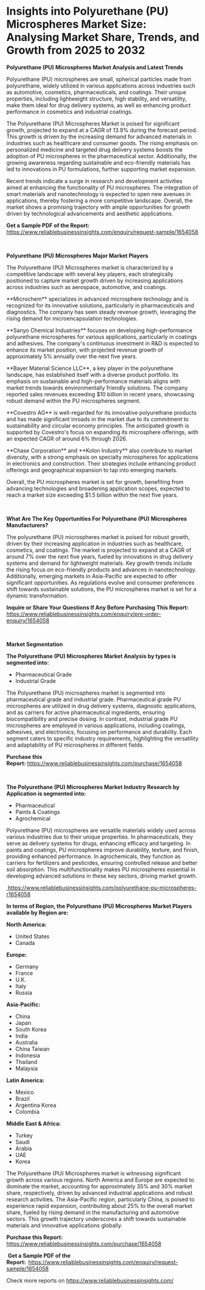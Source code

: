 <p><h1>Insights into Polyurethane (PU) Microspheres Market Size: Analysing Market Share, Trends, and Growth from 2025 to 2032</h1></p><p><strong>Polyurethane (PU) Microspheres Market Analysis and Latest Trends</strong></p>
<p><p>Polyurethane (PU) microspheres are small, spherical particles made from polyurethane, widely utilized in various applications across industries such as automotive, cosmetics, pharmaceuticals, and coatings. Their unique properties, including lightweight structure, high stability, and versatility, make them ideal for drug delivery systems, as well as enhancing product performance in cosmetics and industrial coatings.</p><p>The Polyurethane (PU) Microspheres Market is poised for significant growth, projected to expand at a CAGR of 13.9% during the forecast period. This growth is driven by the increasing demand for advanced materials in industries such as healthcare and consumer goods. The rising emphasis on personalized medicine and targeted drug delivery systems boosts the adoption of PU microspheres in the pharmaceutical sector. Additionally, the growing awareness regarding sustainable and eco-friendly materials has led to innovations in PU formulations, further supporting market expansion.</p><p>Recent trends indicate a surge in research and development activities aimed at enhancing the functionality of PU microspheres. The integration of smart materials and nanotechnology is expected to open new avenues in applications, thereby fostering a more competitive landscape. Overall, the market shows a promising trajectory with ample opportunities for growth driven by technological advancements and aesthetic applications.</p></p>
<p><strong>Get a Sample PDF of the Report:&nbsp;</strong> <a href="https://www.reliablebusinessinsights.com/enquiry/request-sample/1654058?utm_campaign=2769&utm_medium=2&utm_source=Github&utm_content=ia&utm_term=02032025&utm_id=polyurethane-pu-microspheres">https://www.reliablebusinessinsights.com/enquiry/request-sample/1654058</a></p>
<p>&nbsp;</p>
<p><strong>Polyurethane (PU) Microspheres Major Market Players</strong></p>
<p><p>The Polyurethane (PU) Microspheres market is characterized by a competitive landscape with several key players, each strategically positioned to capture market growth driven by increasing applications across industries such as aerospace, automotive, and coatings.</p><p>**Microchem** specializes in advanced microsphere technology and is recognized for its innovative solutions, particularly in pharmaceuticals and diagnostics. The company has seen steady revenue growth, leveraging the rising demand for microencapsulation technologies.</p><p>**Sanyo Chemical Industries** focuses on developing high-performance polyurethane microspheres for various applications, particularly in coatings and adhesives. The company's continuous investment in R&D is expected to enhance its market position, with projected revenue growth of approximately 5% annually over the next five years.</p><p>**Bayer Material Science LLC**, a key player in the polyurethane landscape, has established itself with a diverse product portfolio. Its emphasis on sustainable and high-performance materials aligns with market trends towards environmentally friendly solutions. The company reported sales revenues exceeding $10 billion in recent years, showcasing robust demand within the PU microspheres segment.</p><p>**Covestro AG** is well-regarded for its innovative polyurethane products and has made significant inroads in the market due to its commitment to sustainability and circular economy principles. The anticipated growth is supported by Covestro's focus on expanding its microsphere offerings, with an expected CAGR of around 6% through 2026.</p><p>**Chase Corporation** and **Kolon Industry** also contribute to market diversity, with a strong emphasis on specialty microspheres for applications in electronics and construction. Their strategies include enhancing product offerings and geographical expansion to tap into emerging markets.</p><p>Overall, the PU microspheres market is set for growth, benefiting from advancing technologies and broadening application scopes, expected to reach a market size exceeding $1.5 billion within the next five years.</p></p>
<p>&nbsp;</p>
<p><strong>What Are The Key Opportunities For Polyurethane (PU) Microspheres Manufacturers?</strong></p>
<p><p>The polyurethane (PU) microspheres market is poised for robust growth, driven by their increasing application in industries such as healthcare, cosmetics, and coatings. The market is projected to expand at a CAGR of around 7% over the next five years, fueled by innovations in drug delivery systems and demand for lightweight materials. Key growth trends include the rising focus on eco-friendly products and advances in nanotechnology. Additionally, emerging markets in Asia-Pacific are expected to offer significant opportunities. As regulations evolve and consumer preferences shift towards sustainable solutions, the PU microspheres market is set for a dynamic transformation.</p></p>
<p><strong>Inquire or Share Your Questions If Any Before Purchasing This Report:</strong> <a href="https://www.reliablebusinessinsights.com/enquiry/pre-order-enquiry/1654058?utm_campaign=2769&utm_medium=2&utm_source=Github&utm_content=ia&utm_term=02032025&utm_id=polyurethane-pu-microspheres">https://www.reliablebusinessinsights.com/enquiry/pre-order-enquiry/1654058</a></p>
<p>&nbsp;</p>
<p><strong>Market Segmentation</strong></p>
<p><strong>The Polyurethane (PU) Microspheres Market Analysis by types is segmented into:</strong></p>
<p><ul><li>Pharmaceutical Grade</li><li>Industrial Grade</li></ul></p>
<p><p>The Polyurethane (PU) microspheres market is segmented into pharmaceutical grade and industrial grade. Pharmaceutical grade PU microspheres are utilized in drug delivery systems, diagnostic applications, and as carriers for active pharmaceutical ingredients, ensuring biocompatibility and precise dosing. In contrast, industrial grade PU microspheres are employed in various applications, including coatings, adhesives, and electronics, focusing on performance and durability. Each segment caters to specific industry requirements, highlighting the versatility and adaptability of PU microspheres in different fields.</p></p>
<p><strong>Purchase this Report:&nbsp;</strong><a href="https://www.reliablebusinessinsights.com/purchase/1654058?utm_campaign=2769&utm_medium=2&utm_source=Github&utm_content=ia&utm_term=02032025&utm_id=polyurethane-pu-microspheres">https://www.reliablebusinessinsights.com/purchase/1654058</a></p>
<p>&nbsp;</p>
<p><strong>The Polyurethane (PU) Microspheres Market Industry Research by Application is segmented into:</strong></p>
<p><ul><li>Pharmaceutical</li><li>Paints & Coatings</li><li>Agrochemical</li></ul></p>
<p><p>Polyurethane (PU) microspheres are versatile materials widely used across various industries due to their unique properties. In pharmaceuticals, they serve as delivery systems for drugs, enhancing efficacy and targeting. In paints and coatings, PU microspheres improve durability, texture, and finish, providing enhanced performance. In agrochemicals, they function as carriers for fertilizers and pesticides, ensuring controlled release and better soil absorption. This multifunctionality makes PU microspheres essential in developing advanced solutions in these key sectors, driving market growth.</p></p>
<p><a href="https://www.reliablebusinessinsights.com/polyurethane-pu-microspheres-r1654058?utm_campaign=2769&utm_medium=2&utm_source=Github&utm_content=ia&utm_term=02032025&utm_id=polyurethane-pu-microspheres">&nbsp;https://www.reliablebusinessinsights.com/polyurethane-pu-microspheres-r1654058</a></p>
<p><strong>In terms of Region, the Polyurethane (PU) Microspheres Market Players available by Region are:</strong></p>
<p>
    <p> <strong> North America: </strong>
        <ul>
            <li>United States</li>
            <li>Canada</li>
        </ul>
        </p> 
    <p> <strong> Europe: </strong>
        <ul>
            <li>Germany</li>
            <li>France</li>
            <li>U.K.</li>
            <li>Italy</li>
            <li>Russia</li>
        </ul>
        </p> 
    <p> <strong> Asia-Pacific: </strong>
        <ul>
            <li>China</li>
            <li>Japan</li>
            <li>South Korea</li>
            <li>India</li>
            <li>Australia</li>
            <li>China Taiwan</li>
            <li>Indonesia</li>
            <li>Thailand</li>
            <li>Malaysia</li>
        </ul>
        </p> 
    <p> <strong> Latin America: </strong>
        <ul>
            <li>Mexico</li>
            <li>Brazil</li>
            <li>Argentina Korea</li>
            <li>Colombia</li>
        </ul>
        </p> 
    <p> <strong> Middle East & Africa: </strong>
        <ul>
            <li>Turkey</li>
            <li>Saudi</li>
            <li>Arabia</li>
            <li>UAE</li>
            <li>Korea</li>
        </ul>
    </p>
    </p>
<p><p>The Polyurethane (PU) Microspheres market is witnessing significant growth across various regions. North America and Europe are expected to dominate the market, accounting for approximately 35% and 30% market share, respectively, driven by advanced industrial applications and robust research activities. The Asia-Pacific region, particularly China, is poised to experience rapid expansion, contributing about 25% to the overall market share, fueled by rising demand in the manufacturing and automotive sectors. This growth trajectory underscores a shift towards sustainable materials and innovative applications globally.</p></p>
<p><strong>Purchase this Report: </strong><a href="https://www.reliablebusinessinsights.com/purchase/1654058?utm_campaign=2769&utm_medium=2&utm_source=Github&utm_content=ia&utm_term=02032025&utm_id=polyurethane-pu-microspheres">https://www.reliablebusinessinsights.com/purchase/1654058</a></p>
<p>&nbsp;<strong>Get a Sample PDF of the Report:&nbsp;&nbsp;</strong><a href="https://www.reliablebusinessinsights.com/enquiry/request-sample/1654058?utm_campaign=2769&utm_medium=2&utm_source=Github&utm_content=ia&utm_term=02032025&utm_id=polyurethane-pu-microspheres">https://www.reliablebusinessinsights.com/enquiry/request-sample/1654058</a></p>
<p><strong></strong></p>
<p>Check more reports on <a href="https://www.reliablebusinessinsights.com/?utm_campaign=2769&utm_medium=2&utm_source=Github&utm_content=ia&utm_term=02032025&utm_id=polyurethane-pu-microspheres">https://www.reliablebusinessinsights.com/</a></p>